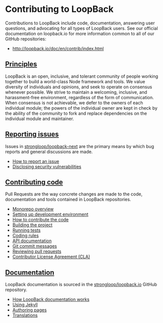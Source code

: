 # Contributing to LoopBack

Contributions to LoopBack include code, documentation, answering user questions, and advocating for all types of LoopBack users. See our official documentation on loopback.io for more information common to all of our GitHub repositories:

  - http://loopback.io/doc/en/contrib/index.html

## [Principles](http://loopback.io/doc/en/contrib/Governance.html#principles)

LoopBack is an open, inclusive, and tolerant community of people working together to build a world-class Node framework and tools. We value diversity of individuals and opinions, and seek to operate on consensus whenever possible. We strive to maintain a welcoming, inclusive, and harassment-free environment, regardless of the form of communication. When consensus is not achievable, we defer to the owners of each individual module; the powers of the individual owner are kept in check by the ability of the community to fork and replace dependencies on the individual module and maintainer.

## [Reporting issues](http://loopback.io/doc/en/contrib/Reporting-issues.html)

Issues in [strongloop/loopback-next](https://github.com/strongloop/loopback-next/issues) are the primary means by which bug reports and general discussions are made.

 - [How to report an issue](http://loopback.io/doc/en/contrib/Reporting-issues.html#how-to-report-an-issue)
 - [Disclosing security vulnerabilities](http://loopback.io/doc/en/contrib/Reporting-issues.html#security-issues)

## [Contributing code](http://loopback.io/doc/en/contrib/code-contrib.html)

Pull Requests are the way concrete changes are made to the code, documentation and tools contained in LoopBack repositories.

 - [Monorepo overview](./MONOREPO.md)
 - [Setting up development environment](./docs/DEVELOPING.md#setting-up-development-environment)
 - [How to contribute the code](http://loopback.io/doc/en/contrib/code-contrib.html#how-to-contribute-to-the-code)
 - [Building the project](./docs/DEVELOPING.md#building-the-project)
 - [Running tests](./docs/DEVELOPING.md#running-tests)
 - [Coding rules](./docs/DEVELOPING.md#coding-rules)
 - [API documentation](./docs/DEVELOPING.md#api-documentation)
 - [Git commit messages](./docs/DEVELOPING.md#commit-message-guidelines)
 - [Reviewing pull requests](http://loopback.io/doc/en/contrib/triaging-pull-requests.html)
 - [Contributor License Agreement (CLA)](http://loopback.io/doc/en/contrib/code-contrib.html#agreeing-to-the-cla)

## [Documentation](http://loopback.io/doc/en/contrib/doc-contrib.html)

LoopBack documentation is sourced in the [strongloop/loopback.io](https://github.com/strongloop/loopback.io) GitHub repository.

 - [How LoopBack documentation works](http://loopback.io/doc/en/contrib/doc-contrib.html#how-loopback-documentation-works)
 - [Using Jekyll](http://loopback.io/doc/en/contrib/jekyll_getting_started.html)
 - [Authoring pages](http://loopback.io/doc/en/contrib/pages.html)
 - [Translations](http://loopback.io/doc/en/contrib/translation.html)

